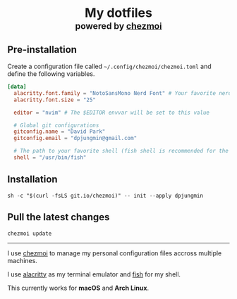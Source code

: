 <h1 align="center">
    My dotfiles<br/><sup><sub>powered by  <a href="https://www.chezmoi.io/">chezmoi</a>
</h1>

## Pre-installation

Create a configuration file called `~/.config/chezmoi/chezmoi.toml` and define
the following variables.

```toml
[data]
  alacritty.font.family = "NotoSansMono Nerd Font" # Your favorite nerd-font installed on your machine
  alacritty.font.size = "25"

  editor = "nvim" # The $EDITOR envvar will be set to this value

  # Global git configurations
  gitconfig.name = "David Park"
  gitconfig.email = "dpjungmin@gmail.com"

  # The path to your favorite shell (fish shell is recommended for the current settings)
  shell = "/usr/bin/fish"
```

## Installation

```shell
sh -c "$(curl -fsLS git.io/chezmoi)" -- init --apply dpjungmin
```

## Pull the latest changes

```shell
chezmoi update
```

---

I use [chezmoi](https://www.chezmoi.io/) to manage my personal configuration
files accross multiple machines.

I use [alacritty](https://alacritty.org/) as my terminal emulator and [fish](https://fishshell.com/) for my shell.

This currently works for **macOS** and **Arch Linux**.

